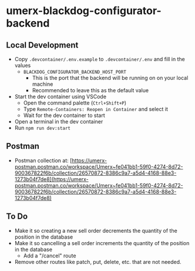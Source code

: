 # umerx-blackdog-configurator-backend

## Local Development

-   Copy `.devcontainer/.env.example` to `.devcontainer/.env` and fill in the values
    -   `BLACKDOG_CONFIGURATOR_BACKEND_HOST_PORT`
        -   This is the port that the backend will be running on on your local machine
        -   Recommended to leave this as the default value
-   Start the dev container using VSCode
    -   Open the command palette (`Ctrl+Shift+P`)
    -   Type `Remote-Containers: Reopen in Container` and select it
    -   Wait for the dev container to start
-   Open a terminal in the dev container
-   Run `npm run dev:start`

## Postman

-   Postman collection at: [https://umerx-postman.postman.co/workspace/Umerx~fe041bb1-59f0-4274-8d72-900367822f6b/collection/26570872-8386c9a7-a5d4-4168-88e3-1273b04f7de8](https://umerx-postman.postman.co/workspace/Umerx~fe041bb1-59f0-4274-8d72-900367822f6b/collection/26570872-8386c9a7-a5d4-4168-88e3-1273b04f7de8)

## To Do

-   Make it so creating a new sell order decrements the quantity of the position in the database
-   Make it so cancelling a sell order increments the quantity of the position in the database
    -   Add a "/cancel" route
-   Remove other routes like patch, put, delete, etc. that are not needed.
